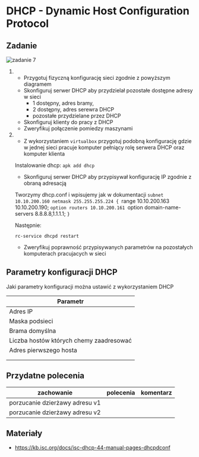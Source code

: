 # DHCP - Dynamic Host Configuration Protocol

## Zadanie

![zadanie 7](DHCP.svg)

1.
   * Przygotuj fizyczną konfigurację sieci zgodnie z powyższym diagramem
   * Skonfiguruj serwer DHCP aby przydzielał pozostałe dostępne adresy w sieci
     * 1 dostępny, adres bramy, 
     * 2 dostępny, adres serewra DHCP
     * pozostałe przydzielane przez DHCP
   * Skonfiguruj klienty do pracy z DHCP
   * Zweryfikuj połączenie pomiedzy maszynami
  
2. 
   * Z wykorzystaniem ``virtualbox`` przygotuj podobną konfigurację gdzie w jednej sieci pracuje komputer pełniący rolę serwera DHCP oraz komputer klienta
   
   Instalowanie dhcp: ``apk add dhcp``
   
   
   * Skonfiguruj serwer DHCP aby przypisywał konfigurację IP zgodnie z obraną adresacją
   
   Tworzymy dhcp.conf i wpisujemy jak w dokumentacji
   ``subnet 10.10.200.160 netmask 255.255.255.224 {
   ``range 10.10.200.163 10.10.200.190;
   ``option routers 10.10.200.161
   ``option domain-name-servers 8.8.8.8,1.1.1.1;
   ``}``
   
   Następnie:
   
   ``rc-service dhcpd restart``
   
   
   * Zweryfikuj poprawność przypisywanych parametrów na pozostałych komputerach pracujacych w sieci 

## Parametry konfiguracji DHCP
Jaki parametry konfiguracji można ustawić z wykorzystaniem DHCP

| Parametr                    | 
| -------------                 |
| Adres IP                      |
| Maska podsieci                |
| Brama domyślna |
| Liczba hostów których chemy zaadresować|
| Adres pierwszego hosta|
| |
| |

## Przydatne polecenia

| zachowanie                    | polecenia               | komentarz                |
| -------------                 |:-------------:            | -----:                    |
| porzucanie dzierżawy adresu v1|  |          |
| porzucanie dzierżawy adresu v2|  |          |


## Materiały

* https://kb.isc.org/docs/isc-dhcp-44-manual-pages-dhcpdconf
